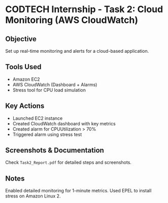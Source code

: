 # CODTECH Internship - Task 2: Cloud Monitoring (AWS CloudWatch)

##  Objective
Set up real-time monitoring and alerts for a cloud-based application.

##  Tools Used
- Amazon EC2
- AWS CloudWatch (Dashboard + Alarms)
- Stress tool for CPU load simulation

##  Key Actions
- Launched EC2 instance
- Created CloudWatch dashboard with key metrics
- Created alarm for CPUUtilization > 70%
- Triggered alarm using stress test

##  Screenshots & Documentation
Check `Task2_Report.pdf` for detailed steps and screenshots.

##  Notes
Enabled detailed monitoring for 1-minute metrics.
Used EPEL to install stress on Amazon Linux 2.

